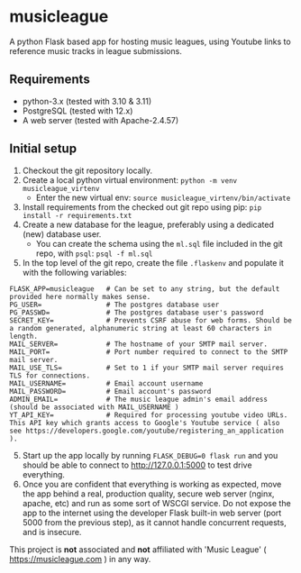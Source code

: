 # musicleague

A python Flask based app for hosting music leagues, using Youtube links to reference music tracks in league submissions.

## Requirements

* python-3.x (tested with 3.10 & 3.11)
* PostgreSQL (tested with 12.x)
* A web server (tested with Apache-2.4.57)

## Initial setup

1. Checkout the git repository locally.
2. Create a local python virtual environment: `python -m venv musicleague_virtenv`
    - Enter the new virtual env: `source musicleague_virtenv/bin/activate`
3. Install requirements from the checked out git repo using pip: `pip install -r requirements.txt`
4. Create a new database for the league, preferably using a dedicated (new) database user.
    - You can create the schema using the `ml.sql` file included in the git repo, with `psql`: `psql -f ml.sql`
4. In the top level of the git repo, create the file `.flaskenv` and populate it with the following variables:
```
FLASK_APP=musicleague   # Can be set to any string, but the default provided here normally makes sense.
PG_USER=                # The postgres database user
PG_PASSWD=              # The postgres database user's password
SECRET_KEY=             # Prevents CSRF abuse for web forms. Should be a random generated, alphanumeric string at least 60 characters in length.
MAIL_SERVER=            # The hostname of your SMTP mail server.
MAIL_PORT=              # Port number required to connect to the SMTP mail server.
MAIL_USE_TLS=           # Set to 1 if your SMTP mail server requires TLS for connections.
MAIL_USERNAME=          # Email account username
MAIL_PASSWORD=          # Email account's password
ADMIN_EMAIL=            # The music league admin's email address (should be associated with MAIL_USERNAME )
YT_API_KEY=             # Required for processing youtube video URLs. This API key which grants access to Google's Youtube service ( also see https://developers.google.com/youtube/registering_an_application ).
```
5. Start up the app locally by running `FLASK_DEBUG=0 flask run` and you should be able to connect to http://127.0.0.1:5000 to test drive everything.
6. Once you are confident that everything is working as expected, move the app behind a real, production quality, secure web server (nginx, apache, etc) and run as some sort of WSCGI service. Do not expose the app to the internet using the developer Flask built-in web server (port 5000 from the previous step), as it cannot handle concurrent requests, and is insecure.

This project is **not** associated and **not** affiliated with 'Music League' ( https://musicleague.com ) in any way.
